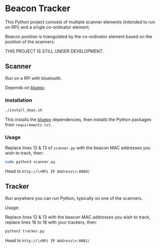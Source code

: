 # Beacon Tracker

This Python project consists of multiple scanner elements (intended to run on RPi) and a single co-ordinator element.

Beacon position is triangulated by the co-ordinator element based on the position of the scanners.

THIS PROJECT IS STILL UNDER DEVELOPMENT.

## Scanner

Run on a RPi with bluetooth.

Depends on [bluepy](https://pypi.org/project/bluepy/).

### Installation

```bash
./install_deps.sh
```

This installs the [bluepy](https://pypi.org/project/bluepy/) dependencies, then installs the Python packages from `requirements.txt`.

### Usage

Replace lines 12 & 13 of `scanner.py` with the beacon MAC addresses you wish to track, then:

```bash
sudo python3 scanner.py
```

Head to `http://\<RPi IP Address\>:8080/`

## Tracker

Run anywhere you can run Python, typically on one of the scanners.

Usage:

Replace lines 12 & 13 with the beacon MAC addresses you wish to track, replace lines 16 to 18 with your trackers, then:

```bash
python3 tracker.py
```

Head to `http://\<RPi IP Address\>:8081/`